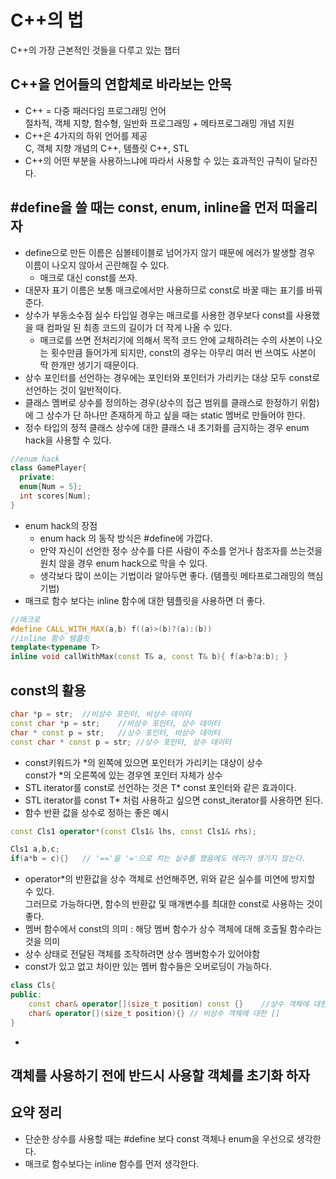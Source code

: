 # C++의 법
C++의 가장 근본적인 것들을 다루고 있는 챕터

## C++을 언어들의 연합체로 바라보는 안목
- C++ = 다중 패러다임 프로그래밍 언어  
절차적, 객체 지향, 함수형, 일반화 프로그래밍 + 메타프로그래밍 개념 지원
- C++은 4가지의 하위 언어를 제공  
C, 객체 지향 개념의 C++, 템플릿 C++, STL
- C++의 어떤 부분을 사용하느냐에 따라서 사용할 수 있는 효과적인 규칙이 달라진다.  

## #define을 쓸 때는 const, enum, inline을 먼저 떠올리자
- define으로 만든 이름은 심볼테이블로 넘어가지 않기 때문에 에러가 발생할 경우 이름이 나오지 않아서 곤란해질 수 있다.
    - 매크로 대신 const를 쓰자.
- 대문자 표기 이름은 보통 매크로에서만 사용하므로 const로 바꿀 때는 표기를 바꿔준다.
- 상수가 부동소수점 실수 타입일 경우는 매크로를 사용한 경우보다 const를 사용했을 때 컴파일 된 최종 코드의 길이가 더 작게 나올 수 있다.
    - 매크로를 쓰면 전처리기에 의해서 목적 코드 안에 교체하려는 수의 사본이 나오는 횟수만큼 들어가게 되지만, const의 경우는 아무리 여러 번 쓰여도 사본이 딱 한개만 생기기 때문이다.  
- 상수 포인터를 선언하는 경우에는 포인터와 포인터가 가리키는 대상 모두 const로 선언하는 것이 일반적이다.  
- 클래스 멤버로 상수를 정의하는 경우(상수의 접근 범위를 클래스로 한정하기 위함)에 그 상수가 단 하나만 존재하게 하고 싶을 때는 static 멤버로 만들어야 한다.  
- 정수 타입의 정적 클래스 상수에 대한 클래스 내 초기화를 금지하는 경우 enum hack을 사용할 수 있다.
```C++
//enum hack
class GamePlayer{
  private:
  enum{Num = 5};
  int scores[Num];
}
```
- enum hack의 장점
    - enum hack 의 동작 방식은 #define에 가깝다.
    - 만약 자신이 선언한 정수 상수를 다른 사람이 주소를 얻거나 참조자를 쓰는것을 원치 않을 경우 enum hack으로 막을 수 있다.  
    - 생각보다 많이 쓰이는 기법이라 알아두면 좋다. (템플릿 메타프로그래밍의 핵심 기법)
- 매크로 함수 보다는 inline 함수에 대한 템플릿을 사용하면 더 좋다.
```C++ 
//매크로
#define CALL_WITH_MAX(a,b) f((a)>(b)?(a):(b))
//inline 함수 템플릿
template<typename T>
inline void callWithMax(const T& a, const T& b){ f(a>b?a:b); }
```   

## const의 활용  
```C++
char *p = str;  //비상수 포인터, 비상수 데이터
const char *p = str;    //비상수 포인터, 상수 데이터
char * const p = str;   //상수 포인터, 비상수 데이터
const char * const p = str; //상수 포인터, 상수 데이터
```  
- const키워드가 *의 왼쪽에 있으면 포인터가 가리키는 대상이 상수   
const가 *의 오른쪽에 있는 경우엔 포인터 자체가 상수  
- STL iterator를 const로 선언하는 것은 T* const 포인터와 같은 효과이다.
- STL iterator를 const T* 처럼 사용하고 싶으면 const_iterator를 사용하면 된다. 
- 함수 반환 값을 상수로 정하는 좋은 예시  
```C++
const Cls1 operator*(const Cls1& lhs, const Cls1& rhs);

Cls1 a,b,c;
if(a*b = c){}   // '=='을 '='으로 치는 실수를 했음에도 에러가 생기지 않는다.
```
- operator*의 반환값을 상수 객체로 선언해주면, 위와 같은 실수를 미연에 방지할 수 있다.  
그러므로 가능하다면, 함수의 반환값 및 매개변수를 최대한 const로 사용하는 것이 좋다.  
- 멤버 함수에서 const의 의미 : 해당 멤버 함수가 상수 객체에 대해 호출될 함수라는 것을 의미
- 상수 상태로 전달된 객체를 조작하려면 상수 멤버함수가 있어야함  
- const가 있고 없고 차이만 있는 멤버 함수들은 오버로딩이 가능하다.  
```C++
class Cls{
public:
    const char& operator[](size_t position) const {}    //상수 객체에 대한 []
    char& operator[](size_t position){} // 비상수 객체에 대한 []
}
```
- 
## 객체를 사용하기 전에 반드시 사용할 객체를 초기화 하자  



## 요약 정리  
- 단순한 상수를 사용할 때는 #define 보다 const 객체나 enum을 우선으로 생각한다.
- 매크로 함수보다는 inline 함수를 먼저 생각한다.